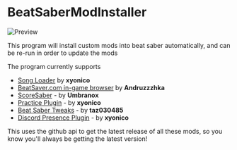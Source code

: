 # BeatSaberModInstaller
![Preview](https://i.imgur.com/xlcIpOB.png)

This program will install custom mods into beat saber automatically, and can be re-run in order to update the mods

The program currently supports

* [Song Loader](https://github.com/xyonico/BeatSaberSongLoader/releases) by **xyonico**
* [BeatSaver.com in-game browser](https://github.com/andruzzzhka/BeatSaverDownloader) by **Andruzzzhka**
* [ScoreSaber](https://github.com/Umbranoxio/ScoreSaber) - by **Umbranox**
* [Practice Plugin](https://github.com/xyonico/PracticePlugin) - by **xyonico**
* [Beat Saber Tweaks](https://github.com/taz030485/BeatSaberTweaks) - by **taz030485**
* [Discord Presence Plugin](https://github.com/xyonico/BeatSaberDiscordPresence) - by **xyonico**

This uses the github api to get the latest release of all these mods, so you know you'll always be getting the latest version!
